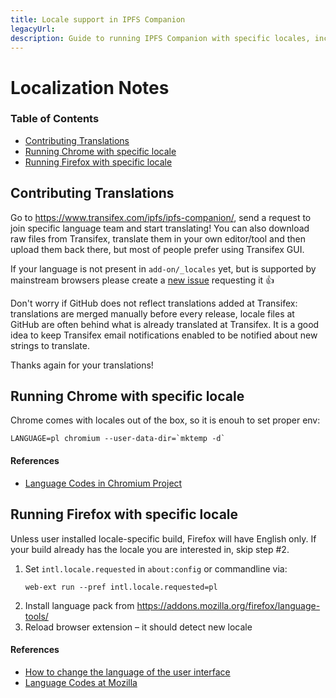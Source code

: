 ```yaml
---
title: Locale support in IPFS Companion
legacyUrl:
description: Guide to running IPFS Companion with specific locales, including how to contribute translations.
---
```


# Localization Notes

### Table of Contents

* [Contributing Translations](#contributing-translations)
* [Running Chrome with specific locale](#running-chrome-with-specific-locale)
* [Running Firefox with specific locale](#running-firefox-with-specific-locale)

## Contributing Translations

Go to https://www.transifex.com/ipfs/ipfs-companion/, send a request to join specific language team and start translating!
You can also download raw files from Transifex, translate them in your own editor/tool and then upload them back there, but most of people prefer using Transifex GUI.

If your language is not present in `add-on/_locales` yet, but is supported by mainstream browsers
please create a [new issue](https://github.com/ipfs/ipfs-companion/issues/new) requesting it :+1:

Don't worry if GitHub does not reflect translations added at Transifex:
translations are merged manually before every release, locale files at GitHub are often behind what is already translated at Transifex. It is a good idea to keep Transifex email notifications enabled to be notified about new strings to translate.

Thanks again for your translations!

## Running Chrome with specific locale

Chrome comes with locales out of the box, so it is enouh to set proper env:

    LANGUAGE=pl chromium --user-data-dir=`mktemp -d`

#### References
- [Language Codes in Chromium Project](https://src.chromium.org/viewvc/chrome/trunk/src/third_party/cld/languages/internal/languages.cc)

## Running Firefox with specific locale

Unless user installed locale-specific build, Firefox will have English only.
If your build already has the locale you are interested in, skip step #2.

1. Set `intl.locale.requested` in `about:config` or commandline via:
   ```
   web-ext run --pref intl.locale.requested=pl
   ```
2. Install language pack from https://addons.mozilla.org/firefox/language-tools/
3. Reload browser extension – it should detect new locale


#### References
 - [How to change the language of the user interface](https://support.mozilla.org/en-US/kb/use-firefox-interface-other-languages-language-pack#w_how-to-change-the-language-of-the-user-interface)
 - [Language Codes at Mozilla](http://l10n.mozilla-community.org/webdashboard/)
